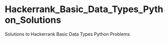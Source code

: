 # Hackerrank_Basic_Data_Types_Python_Solutions

Solutions to Hackerrank Basic Data Types Python Problems
